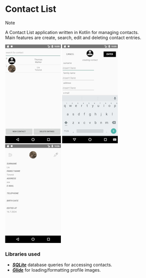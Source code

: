 # Contact List
> [!NOTE]
> A Contact List application written in Kotlin for managing contacts. </br> Main features are create, search, edit and deleting contact entries.

![](https://github.com/kurtstrik/Contactlist/blob/main/app/src/main/res/drawable/main2.jpg)
![](https://github.com/kurtstrik/Contactlist/blob/main/app/src/main/res/drawable/create2.jpg)
![](https://github.com/kurtstrik/Contactlist/blob/main/app/src/main/res/drawable/edit2.jpg)

### Libraries used 
- [**_SQLite_**](https://www.sqlite.org/index.html) database queries for accessing contacts.
- [**_Glide_**](https://bumptech.github.io/glide/doc/getting-started.html) for loading/formatting profile images.
                                                     
